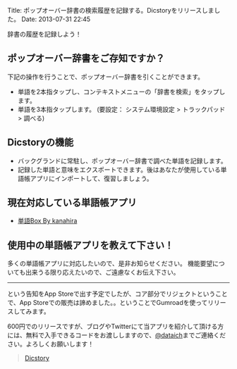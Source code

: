 Title: ポップオーバー辞書の検索履歴を記録する。Dicstoryをリリースしました。
Date: 2013-07-31 22:45

辞書の履歴を記録しよう！

## ポップオーバー辞書をご存知ですか？
下記の操作を行うことで、ポップオーバー辞書を引くことができます。

- 単語を2本指タップし、コンテキストメニューの「辞書を検索」をタップします。
- 単語を3本指タップします。 (要設定： システム環境設定 > トラックパッド > 調べる)

## Dicstoryの機能
- バックグランドに常駐し、ポップオーバー辞書で調べた単語を記録します。
- 記録した単語と意味をエクスポートできます。後はあなたが使用している単語帳アプリにインポートして、復習しましょう。

## 現在対応している単語帳アプリ
- [単語Box By kanahira](https://itunes.apple.com/jp/app/dan-yubox-kuraudo-shi-daino/id418883412?mt=8)

## 使用中の単語帳アプリを教えて下さい！
多くの単語帳アプリに対応したいので、是非お知らせください。
機能要望についても出来うる限り応えたいので、ご遠慮なくお伝え下さい。

---

という告知をApp Storeで出す予定でしたが、コア部分でリジェクトということで、App Storeでの販売は諦めました。。ということでGumroadを使ってリリースしてみます。

600円でのリリースですが、ブログやTwitterにて当アプリを紹介して頂ける方には、無料で入手できるコードをお渡ししますので、[@dataich](http://twitter.com/dataich)までご連絡ください。よろしくお願いします！

> [Dicstory](/dicstory)
